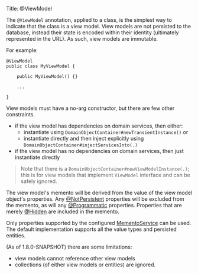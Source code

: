 Title: @ViewModel

The `@ViewModel` annotation, applied to a class, is the simplest way to indicate that the class is a view model.  View models are not persisted to the database, instead their state is encoded within their identity (ultimately represented in the URL).  As such, view models are immutable.

For example:

    @ViewModel
    public class MyViewModel {
    
        public MyViewModel() {}
        
        ...
        
    }

View models must have a no-arg constructor, but there are few other constraints.

* if the view model has dependencies on domain services, then either:
  * instantiate using `DomainObjectContainer#newTransientInstance()` or
  * instantiate directly and then inject explicitly using `DomainObjectContainer#injectServicesInto(.)`
* if the view model has no dependencies on domain services, then just instantiate directly 

>
> Note that there is a `DomainObjectContainer#newViewModelInstance(.)`; this is for view models that implement `ViewModel` interface and can be safely ignored.
>
    
The view model's memento will be derived from the value of the view model object's properties.  Any [@NotPersistent](http://isis.apache.org/reference/recognized-annotations/NotPersistent.html) properties will be excluded from the memento, as will any [@Programmatic](http://isis.apache.org/reference/recognized-annotations/Programmatic.html) properties.  Properties that are merely [@Hidden](http://isis.apache.org/reference/recognized-annotations/Hidden-deprecated.html) are included in the memento.

Only properties supported by the configured [MementoService](../reference/services/memento-service.html) can be used.  The default implementation supports all the value types and persisted entities.

(As of 1.8.0-SNAPSHOT) there are some limitations:
* view models cannot reference other view models
* collections (of either view models or entities) are ignored.

